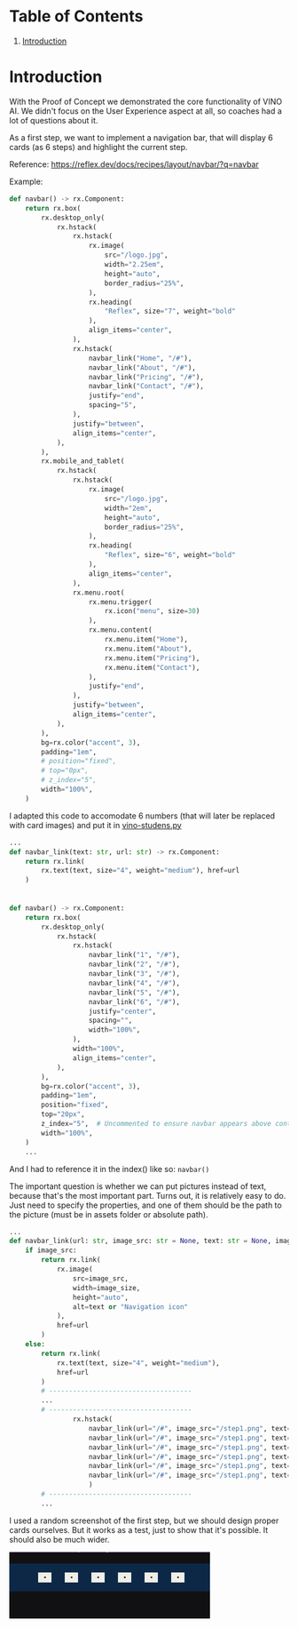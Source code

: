 # Table of Contents

1. [Introduction](#introduction)

# Introduction

With the Proof of Concept we demonstrated the core functionality of VINO AI. We didn't focus on the User Experience aspect at all, so coaches had a lot of questions about it.

As a first step, we want to implement a navigation bar, that will display 6 cards (as 6 steps) and highlight the current step.

Reference: https://reflex.dev/docs/recipes/layout/navbar/?q=navbar

Example:

```python
def navbar() -> rx.Component:
    return rx.box(
        rx.desktop_only(
            rx.hstack(
                rx.hstack(
                    rx.image(
                        src="/logo.jpg",
                        width="2.25em",
                        height="auto",
                        border_radius="25%",
                    ),
                    rx.heading(
                        "Reflex", size="7", weight="bold"
                    ),
                    align_items="center",
                ),
                rx.hstack(
                    navbar_link("Home", "/#"),
                    navbar_link("About", "/#"),
                    navbar_link("Pricing", "/#"),
                    navbar_link("Contact", "/#"),
                    justify="end",
                    spacing="5",
                ),
                justify="between",
                align_items="center",
            ),
        ),
        rx.mobile_and_tablet(
            rx.hstack(
                rx.hstack(
                    rx.image(
                        src="/logo.jpg",
                        width="2em",
                        height="auto",
                        border_radius="25%",
                    ),
                    rx.heading(
                        "Reflex", size="6", weight="bold"
                    ),
                    align_items="center",
                ),
                rx.menu.root(
                    rx.menu.trigger(
                        rx.icon("menu", size=30)
                    ),
                    rx.menu.content(
                        rx.menu.item("Home"),
                        rx.menu.item("About"),
                        rx.menu.item("Pricing"),
                        rx.menu.item("Contact"),
                    ),
                    justify="end",
                ),
                justify="between",
                align_items="center",
            ),
        ),
        bg=rx.color("accent", 3),
        padding="1em",
        # position="fixed",
        # top="0px",
        # z_index="5",
        width="100%",
    )
```

I adapted this code to accomodate 6 numbers (that will later be replaced with card images) and put it in [vino-studens.py](../../vino_students/vino_students.py)

```python
...
def navbar_link(text: str, url: str) -> rx.Component:
    return rx.link(
        rx.text(text, size="4", weight="medium"), href=url
    )


def navbar() -> rx.Component:
    return rx.box(
        rx.desktop_only(
            rx.hstack(
                rx.hstack(
                    navbar_link("1", "/#"),
                    navbar_link("2", "/#"),
                    navbar_link("3", "/#"),
                    navbar_link("4", "/#"),
                    navbar_link("5", "/#"),
                    navbar_link("6", "/#"),
                    justify="center",
                    spacing="",
                    width="100%",
                ),
                width="100%",
                align_items="center",
            ),
        ),
        bg=rx.color("accent", 3),
        padding="1em",
        position="fixed",
        top="20px",
        z_index="5",  # Uncommented to ensure navbar appears above content
        width="100%",
    )
    ...
```

And I had to reference it in the index() like so: ```navbar()``` 


The important question is whether we can put pictures instead of text, because that's the most important part. Turns out, it is relatively easy to do. Just need to specify the properties, and one of them should be the path to the picture (must be in assets folder or absolute path).

```python
...
def navbar_link(url: str, image_src: str = None, text: str = None, image_size: str = "1.5em") -> rx.Component:
    if image_src:
        return rx.link(
            rx.image(
                src=image_src,
                width=image_size,
                height="auto",
                alt=text or "Navigation icon"
            ),
            href=url
        )
    else:
        return rx.link(
            rx.text(text, size="4", weight="medium"), 
            href=url
        )
        # ------------------------------------
        ...
        # ------------------------------------
                rx.hstack(
                    navbar_link(url="/#", image_src="/step1.png", text="Step 1"),
                    navbar_link(url="/#", image_src="/step1.png", text="Step 1"),
                    navbar_link(url="/#", image_src="/step1.png", text="Step 1"),
                    navbar_link(url="/#", image_src="/step1.png", text="Step 1"),
                    navbar_link(url="/#", image_src="/step1.png", text="Step 1"),
                    navbar_link(url="/#", image_src="/step1.png", text="Step 1"),
                    )
        # ------------------------------------
        ...
```

I used a random screenshot of the first step, but we should design proper cards ourselves. But it works as a test, just to show that it's possible. It should also be much wider.

![Test navbar](pics/test-navbar.png)